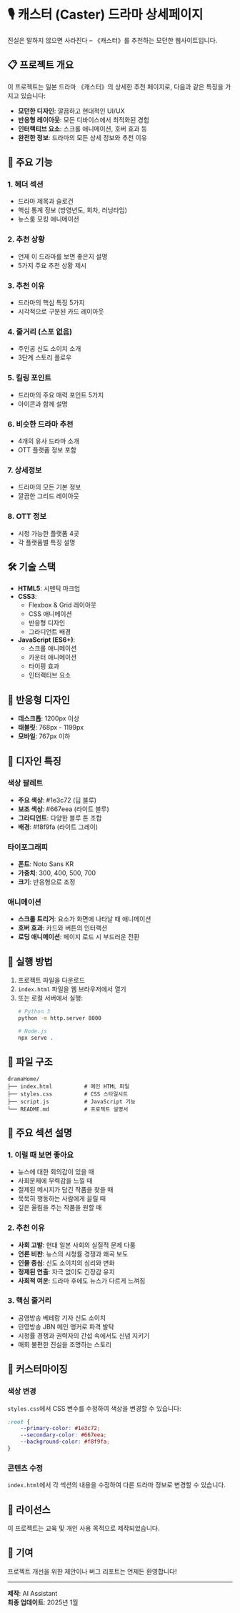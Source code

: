 # 🎙️ 캐스터 (Caster) 드라마 상세페이지

진실은 말하지 않으면 사라진다 – 《캐스터》를 추천하는 모던한 웹사이트입니다.

## 📋 프로젝트 개요

이 프로젝트는 일본 드라마 《캐스터》의 상세한 추천 페이지로, 다음과 같은 특징을 가지고 있습니다:

- **모던한 디자인**: 깔끔하고 현대적인 UI/UX
- **반응형 레이아웃**: 모든 디바이스에서 최적화된 경험
- **인터랙티브 요소**: 스크롤 애니메이션, 호버 효과 등
- **완전한 정보**: 드라마의 모든 상세 정보와 추천 이유

## 🎯 주요 기능

### 1. 헤더 섹션
- 드라마 제목과 슬로건
- 핵심 통계 정보 (방영년도, 회차, 러닝타임)
- 뉴스룸 모킹 애니메이션

### 2. 추천 상황
- 언제 이 드라마를 보면 좋은지 설명
- 5가지 주요 추천 상황 제시

### 3. 추천 이유
- 드라마의 핵심 특징 5가지
- 시각적으로 구분된 카드 레이아웃

### 4. 줄거리 (스포 없음)
- 주인공 신도 소이치 소개
- 3단계 스토리 플로우

### 5. 킬링 포인트
- 드라마의 주요 매력 포인트 5가지
- 아이콘과 함께 설명

### 6. 비슷한 드라마 추천
- 4개의 유사 드라마 소개
- OTT 플랫폼 정보 포함

### 7. 상세정보
- 드라마의 모든 기본 정보
- 깔끔한 그리드 레이아웃

### 8. OTT 정보
- 시청 가능한 플랫폼 4곳
- 각 플랫폼별 특징 설명

## 🛠️ 기술 스택

- **HTML5**: 시맨틱 마크업
- **CSS3**: 
  - Flexbox & Grid 레이아웃
  - CSS 애니메이션
  - 반응형 디자인
  - 그라디언트 배경
- **JavaScript (ES6+)**:
  - 스크롤 애니메이션
  - 카운터 애니메이션
  - 타이핑 효과
  - 인터랙티브 요소

## 📱 반응형 디자인

- **데스크톱**: 1200px 이상
- **태블릿**: 768px - 1199px
- **모바일**: 767px 이하

## 🎨 디자인 특징

### 색상 팔레트
- **주요 색상**: #1e3c72 (딥 블루)
- **보조 색상**: #667eea (라이트 블루)
- **그라디언트**: 다양한 블루 톤 조합
- **배경**: #f8f9fa (라이트 그레이)

### 타이포그래피
- **폰트**: Noto Sans KR
- **가중치**: 300, 400, 500, 700
- **크기**: 반응형으로 조정

### 애니메이션
- **스크롤 트리거**: 요소가 화면에 나타날 때 애니메이션
- **호버 효과**: 카드와 버튼의 인터랙션
- **로딩 애니메이션**: 페이지 로드 시 부드러운 전환

## 🚀 실행 방법

1. 프로젝트 파일을 다운로드
2. `index.html` 파일을 웹 브라우저에서 열기
3. 또는 로컬 서버에서 실행:
   ```bash
   # Python 3
   python -m http.server 8000
   
   # Node.js
   npx serve .
   ```

## 📁 파일 구조

```
dramaHome/
├── index.html          # 메인 HTML 파일
├── styles.css          # CSS 스타일시트
├── script.js           # JavaScript 기능
└── README.md           # 프로젝트 설명서
```

## 🎯 주요 섹션 설명

### 1. 이럴 때 보면 좋아요
- 뉴스에 대한 회의감이 있을 때
- 사회문제에 무력감을 느낄 때
- 절제된 메시지가 담긴 작품을 찾을 때
- 묵묵히 행동하는 사람에게 끌릴 때
- 깊은 울림을 주는 작품을 원할 때

### 2. 추천 이유
- **사회 고발**: 현대 일본 사회의 실질적 문제 다룸
- **언론 비판**: 뉴스의 시청률 경쟁과 왜곡 보도
- **인물 중심**: 신도 소이치의 심리와 변화
- **정제된 연출**: 자극 없이도 긴장감 유지
- **사회적 여운**: 드라마 후에도 뉴스가 다르게 느껴짐

### 3. 핵심 줄거리
- 공영방송 베테랑 기자 신도 소이치
- 민영방송 JBN 메인 앵커로 파격 발탁
- 시청률 경쟁과 권력자의 간섭 속에서도 신념 지키기
- 매회 불편한 진실을 조명하는 스토리

## 🔧 커스터마이징

### 색상 변경
`styles.css`에서 CSS 변수를 수정하여 색상을 변경할 수 있습니다:

```css
:root {
    --primary-color: #1e3c72;
    --secondary-color: #667eea;
    --background-color: #f8f9fa;
}
```

### 콘텐츠 수정
`index.html`에서 각 섹션의 내용을 수정하여 다른 드라마 정보로 변경할 수 있습니다.

## 📄 라이선스

이 프로젝트는 교육 및 개인 사용 목적으로 제작되었습니다.

## 🤝 기여

프로젝트 개선을 위한 제안이나 버그 리포트는 언제든 환영합니다!

---

**제작**: AI Assistant  
**최종 업데이트**: 2025년 1월 